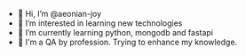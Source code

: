- 👋 Hi, I’m @aeonian-joy
- 👀 I’m interested in learning new technologies 
- 🌱 I’m currently learning python, mongodb and fastapi
- 💞️ I'm a QA by profession. Trying to enhance my knowledge.


<!---
aeonian-joy/aeonian-joy is a ✨ special ✨ repository because its `README.md` (this file) appears on your GitHub profile.
You can click the Preview link to take a look at your changes.
--->
